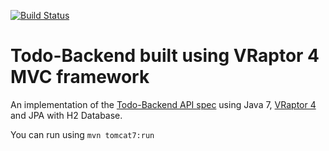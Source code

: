 [![Build Status](https://travis-ci.org/edenir-anschau/todobackend-vraptor.svg?branch=master)](https://travis-ci.org/edenir-anschau/todobackend-vraptor)

Todo-Backend built using VRaptor 4 MVC framework
====================

An implementation of the [Todo-Backend API spec](https://www.todobackend.com/) using Java 7, [VRaptor 4](http://www.vraptor.org) and JPA with H2 Database.

You can run using `mvn tomcat7:run`
